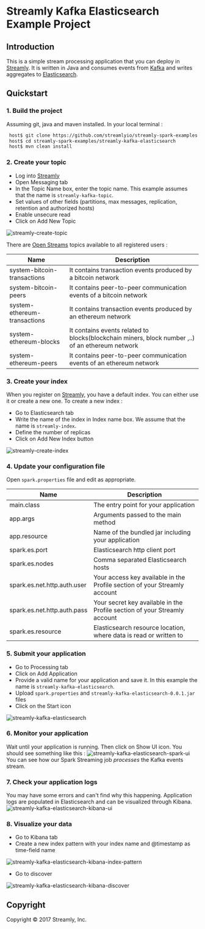 # Streamly Kafka Elasticsearch Example Project

## Introduction

This is a simple stream processing application that you can deploy in [Streamly].
It is written in Java and consumes events from [Kafka] and writes aggregates to [Elasticsearch].


## Quickstart

### 1. Build the project

Assuming git, java and maven installed. In your local terminal :

```bash
 host$ git clone https://github.com/streamlyio/streamly-spark-examples.git
 host$ cd streamly-spark-examples/streamly-kafka-elasticsearch
 host$ mvn clean install
```
### 2. Create your topic
 - Log into [Streamly]
 - Open Messaging tab
 - In the Topic Name box, enter the topic name. This example assumes that the name is `streamly-kafka-topic`.
 - Set values of other fields (partitions, max messages, replication, retention and authorized hosts)
 - Enable unsecure read
 - Click on Add New Topic

![streamly-create-topic][streamly-create-topic]

There are [Open Streams][open-streams] topics available to all registered users :

| Name                         | Description                                                 			  						 |
|------------------------------|-------------------------------------------------------------------------------------------------|
| system-bitcoin-transactions  | It contains transaction events produced by a bitcoin network                                    |
| system-bitcoin-peers         | It contains peer-to-peer communication events of a bitcoin network                              |
| system-ethereum-transactions | It contains transaction events produced by an ethereum network                                  |
| system-ethereum-blocks       | It contains events related to blocks(blockchain miners, block number ,..) of an ethereum network|
| system-ethereum-peers        | It contains peer-to-peer communication events of an ethereum network                            |

### 3. Create your index
When you register on [Streamly], you have a default index. You can either use it or create a new one. 
To create a new index :
  
  - Go to Elasticsearch tab
  - Write the name of the index in Index name box. We assume that the name is `streamly-index`.
  - Define the number of replicas
  - Click on Add New Index button

![streamly-create-index][streamly-create-index]

### 4. Update your configuration file
Open `spark.properties` file and edit as appropriate.

| Name                                  | Description                															 |
|---------------------------------------|----------------------------------------------------------------------------------------|
| main.class                            | The entry point for your application                                                   |
| app.args                              | Arguments passed to the main method                                                    |
| app.resource                          | Name of the bundled jar including your application                                     |
| spark.es.port                         | Elasticsearch http client port                                                         |
| spark.es.nodes                        | Comma separated Elasticsearch hosts                                                    |
| spark.es.net.http.auth.user           | Your access key available in the Profile section  of your Streamly account             |
| spark.es.net.http.auth.pass           | Your secret key available in the Profile section  of your Streamly account             |
| spark.es.resource                     | Elasticsearch resource location, where data is read or written to                      |

### 5. Submit your application 
 - Go to Processing tab
 - Click on Add Application
 - Provide a valid name for your application and save it. In this example the name is `streamly-kafka-elasticsearch`.
 - Upload `spark.properties` and `streamly-kafka-elasticsearch-0.0.1.jar` files
 - Click on the Start icon

![streamly-kafka-elasticsearch][streamly-kafka-elasticsearch]

### 6. Monitor your application
Wait until your application is running. Then click on Show UI icon. You should see something like this :
![streamly-kafka-elasticsearch-spark-ui][streamly-kafka-elasticsearch-spark-ui]
You can see how our Spark Streaming job _processes_ the Kafka events stream.

### 7. Check your application logs
You may have some errors and can't find why this happening. Application logs are populated in Elasticsearch and can be visualized through Kibana.
![streamly-kafka-elasticsearch-kibana-ui][streamly-kafka-elasticsearch-kibana-ui]

### 8. Visualize your data
  - Go to Kibana tab
  - Create a new index pattern with your index name and @timestamp as time-field name

![streamly-kafka-elasticsearch-kibana-index-pattern][streamly-kafka-elasticsearch-kibana-index-pattern]

  - Go to discover

![streamly-kafka-elasticsearch-kibana-discover][streamly-kafka-elasticsearch-kibana-discover]

## Copyright
Copyright © 2017 Streamly, Inc.

[streamly]: https://board.streamly.io:20080
[kafka]: https://kafka.apache.org/
[elasticsearch]: https://www.elastic.co/products/elasticsearch
[streamly-kafka-elasticsearch-spark-ui]: https://cloud.githubusercontent.com/assets/25694018/23135037/4ed108c4-f797-11e6-9566-7f2ca2bc98ce.png
[streamly-kafka-elasticsearch]: https://cloud.githubusercontent.com/assets/25694018/23135954/d1766802-f79a-11e6-8346-6b6fe1d6f54c.png
[streamly-kafka-elasticsearch-kibana-discover]: https://cloud.githubusercontent.com/assets/25694018/23125897/5cd45b1a-f774-11e6-9f75-016f7377c339.png
[streamly-kafka-elasticsearch-kibana-index-pattern]: https://cloud.githubusercontent.com/assets/25694018/23125896/5cd41e8e-f774-11e6-9b86-65cbb2c3779d.png
[streamly-create-topic]: https://cloud.githubusercontent.com/assets/25694018/23129771/4375024a-f784-11e6-97ca-7d3b16b06929.png
[streamly-create-index]: https://cloud.githubusercontent.com/assets/25694018/23129770/43736cfa-f784-11e6-99d8-68920335c410.png
[streamly-kafka-elasticsearch-kibana-ui]: https://cloud.githubusercontent.com/assets/25694018/23136472/277ec3d2-f79d-11e6-9bc2-b92be662f141.png
[open-streams]: http://streamly.io/streamly-new/streams.html
